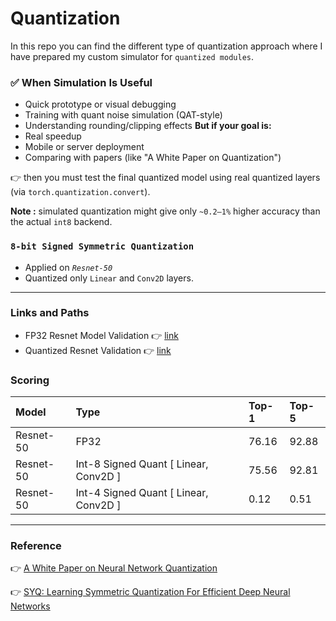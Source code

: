 
# Quantization
In this repo you can find the different type of quantization approach where I have prepared my custom simulator for `quantized modules`.

### ✅ When Simulation Is Useful
- Quick prototype or visual debugging
- Training with quant noise simulation (QAT-style)
- Understanding rounding/clipping effects
**But if your goal is:**
- Real speedup
- Mobile or server deployment
- Comparing with papers (like "A White Paper on Quantization")

👉 then you must test the final quantized model using real quantized layers (via `torch.quantization.convert`).


**Note :** simulated quantization might give only `~0.2–1%` higher accuracy than the actual `int8` backend.

### `8-bit Signed Symmetric Quantization`
- Applied on *`Resnet-50`*
- Quantized only `Linear` and `Conv2D` layers.

---
### Links and Paths
- FP32 Resnet Model Validation 👉  [link](./imagenet/main.py)
- Quantized Resnet Validation 👉  [link](./quantization/main.py)

### Scoring

| Model |  Type     | Top-1                | Top-5 |
| :-------- | :------- | :------------------------- |:------------------------- |
| Resnet-50 | FP32 | 76.16 |92.88 |
| Resnet-50 | Int-8 Signed Quant [ Linear, Conv2D ] | 75.56 |92.81 |
| Resnet-50 | Int-4 Signed Quant [ Linear, Conv2D ] | 0.12 |0.51 |


---
### Reference

👉 [A White Paper on Neural Network Quantization](https://arxiv.org/abs/2106.08295)

👉 [SYQ: Learning Symmetric Quantization For Efficient Deep Neural Networks](https://arxiv.org/abs/1807.00301)